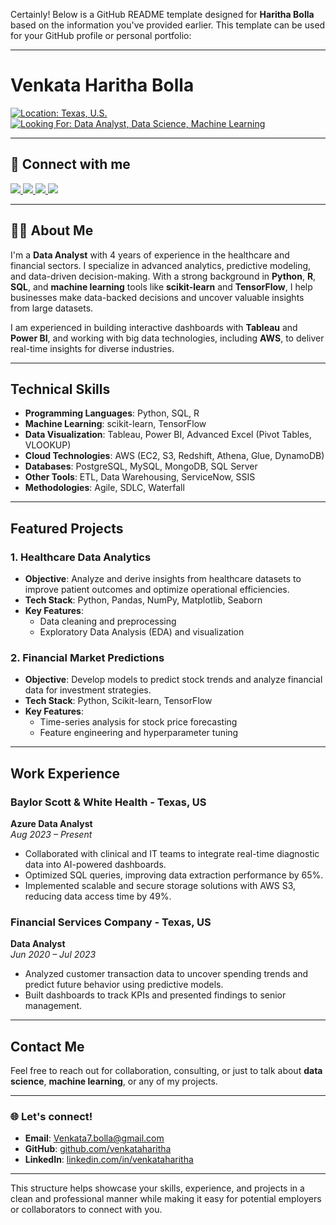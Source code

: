 Certainly! Below is a GitHub README template designed for **Haritha Bolla** based on the information you've provided earlier. This template can be used for your GitHub profile or personal portfolio:

---

# Venkata Haritha Bolla

<p align="left">
  <a href="#"><img src="https://img.shields.io/badge/LOCATION-TEXAS,_U.S.-0057B7?style=for-the-badge&logo=map-pin&logoColor=white" alt="Location: Texas, U.S."/></a>
  <a href="#"><img src="https://img.shields.io/badge/LOOKING_FOR-DATA_ANALYST,_DATA_SCIENCE,_MACHINE_LEARNING-4CAF50?style=for-the-badge&logo=search&logoColor=white" alt="Looking For: Data Analyst, Data Science, Machine Learning"/></a>
</p>

---

## 👋 **Connect with me**
<p align="left">
  <a href="mailto:Venkata7.bolla@gmail.com" target="_blank">
    <img src="https://img.shields.io/badge/EMAIL-VENKATA7.BOLLA@GMAIL.COM-8E44AD?style=for-the-badge&logo=gmail&logoColor=white"/>
  </a>
  <a href="tel:+14693252461" target="_blank">
    <img src="https://img.shields.io/badge/MOBILE-%2B1%20469%20325%202461-FF5733?style=for-the-badge&logo=phone&logoColor=white"/>
  </a>
  <a href="https://github.com/venkataharitha" target="_blank">
    <img src="https://img.shields.io/badge/GITHUB-181717?style=for-the-badge&logo=github&logoColor=white"/>
  </a>
  <a href="https://www.linkedin.com/in/venkataharitha/" target="_blank">
    <img src="https://img.shields.io/badge/LINKEDIN-0A66C2?style=for-the-badge&logo=linkedin&logoColor=white"/>
  </a>
</p>

---

## 👨‍💻 **About Me**

I'm a **Data Analyst** with 4 years of experience in the healthcare and financial sectors. I specialize in advanced analytics, predictive modeling, and data-driven decision-making. With a strong background in **Python**, **R**, **SQL**, and **machine learning** tools like **scikit-learn** and **TensorFlow**, I help businesses make data-backed decisions and uncover valuable insights from large datasets.

I am experienced in building interactive dashboards with **Tableau** and **Power BI**, and working with big data technologies, including **AWS**, to deliver real-time insights for diverse industries.

---

## **Technical Skills**

- **Programming Languages**: Python, SQL, R
- **Machine Learning**: scikit-learn, TensorFlow
- **Data Visualization**: Tableau, Power BI, Advanced Excel (Pivot Tables, VLOOKUP)
- **Cloud Technologies**: AWS (EC2, S3, Redshift, Athena, Glue, DynamoDB)
- **Databases**: PostgreSQL, MySQL, MongoDB, SQL Server
- **Other Tools**: ETL, Data Warehousing, ServiceNow, SSIS
- **Methodologies**: Agile, SDLC, Waterfall

---

## **Featured Projects**

### 1. **Healthcare Data Analytics**
   - **Objective**: Analyze and derive insights from healthcare datasets to improve patient outcomes and optimize operational efficiencies.
   - **Tech Stack**: Python, Pandas, NumPy, Matplotlib, Seaborn
   - **Key Features**: 
     - Data cleaning and preprocessing
     - Exploratory Data Analysis (EDA) and visualization

### 2. **Financial Market Predictions**
   - **Objective**: Develop models to predict stock trends and analyze financial data for investment strategies.
   - **Tech Stack**: Python, Scikit-learn, TensorFlow
   - **Key Features**:
     - Time-series analysis for stock price forecasting
     - Feature engineering and hyperparameter tuning

---

## **Work Experience**

### **Baylor Scott & White Health** - Texas, US
**Azure Data Analyst**  
*Aug 2023 – Present*  
- Collaborated with clinical and IT teams to integrate real-time diagnostic data into AI-powered dashboards.
- Optimized SQL queries, improving data extraction performance by 65%.
- Implemented scalable and secure storage solutions with AWS S3, reducing data access time by 49%.

### **Financial Services Company** - Texas, US
**Data Analyst**  
*Jun 2020 – Jul 2023*  
- Analyzed customer transaction data to uncover spending trends and predict future behavior using predictive models.
- Built dashboards to track KPIs and presented findings to senior management.

---

## **Contact Me**
Feel free to reach out for collaboration, consulting, or just to talk about **data science**, **machine learning**, or any of my projects.

---

### 🌐 **Let's connect!**
- **Email**: [Venkata7.bolla@gmail.com](mailto:Venkata7.bolla@gmail.com)
- **GitHub**: [github.com/venkataharitha](https://github.com/venkataharitha)
- **LinkedIn**: [linkedin.com/in/venkataharitha](https://www.linkedin.com/in/venkataharitha/)

---

This structure helps showcase your skills, experience, and projects in a clean and professional manner while making it easy for potential employers or collaborators to connect with you.
